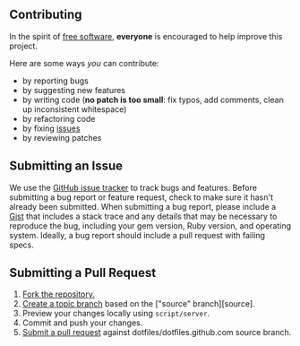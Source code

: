 ## Contributing
In the spirit of [free software][free-sw], **everyone** is encouraged to help
improve this project.

[free-sw]: http://www.fsf.org/licensing/essays/free-sw.html

Here are some ways *you* can contribute:

* by reporting bugs
* by suggesting new features
* by writing code (**no patch is too small**: fix typos, add comments, clean up
  inconsistent whitespace)
* by refactoring code
* by fixing [issues][]
* by reviewing patches

[issues]: https://github.com/dotfiles/dotfiles.github.com/issues

## Submitting an Issue

We use the [GitHub issue tracker][issues] to track bugs and features. Before
submitting a bug report or feature request, check to make sure it hasn't
already been submitted. When submitting a bug report, please include a [Gist][]
that includes a stack trace and any details that may be necessary to reproduce
the bug, including your gem version, Ruby version, and operating system.
Ideally, a bug report should include a pull request with failing specs.

[gist]: https://gist.github.com/

## Submitting a Pull Request
1. [Fork the repository.][fork]
2. [Create a topic branch][branch] based on the ["source" branch][source].
3. Preview your changes locally using `script/server`.
4. Commit and push your changes.
5. [Submit a pull request][pr] against dotfiles/dotfiles.github.com source
branch.

[fork]: http://help.github.com/fork-a-repo/
[branch]: http://learn.github.com/p/branching.html
["source" branch]: https://github.com/dotfiles/dotfiles.github.com/tree/source
[pr]: http://help.github.com/send-pull-requests/
